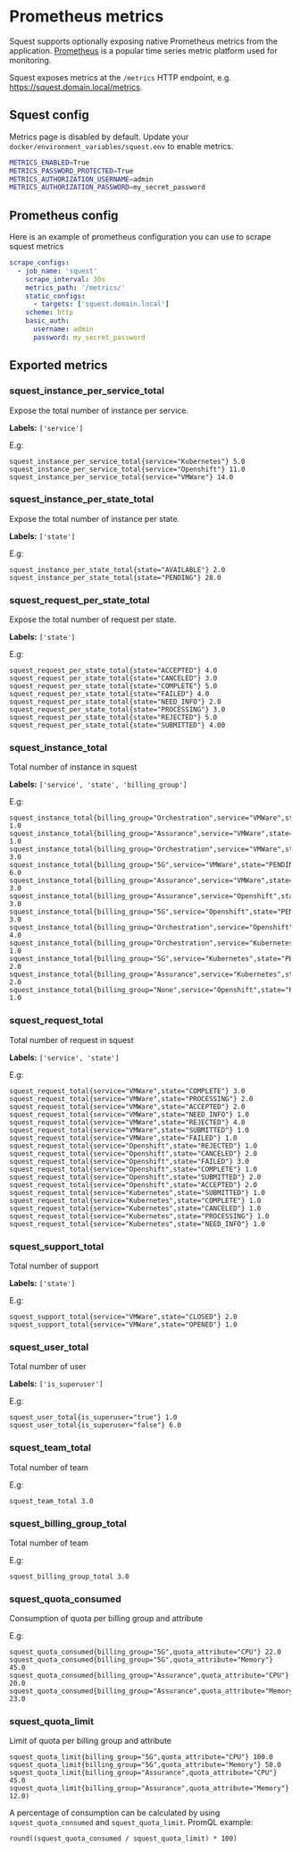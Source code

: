 # Prometheus metrics

Squest supports optionally exposing native Prometheus metrics from the application. 
[Prometheus](https://prometheus.io/) is a popular time series metric platform used for monitoring.

Squest exposes metrics at the `/metrics` HTTP endpoint, e.g. https://squest.domain.local/metrics. 

## Squest config

Metrics page is disabled by default.
Update your `docker/environment_variables/squest.env` to enable metrics.

```bash
METRICS_ENABLED=True
METRICS_PASSWORD_PROTECTED=True
METRICS_AUTHORIZATION_USERNAME=admin
METRICS_AUTHORIZATION_PASSWORD=my_secret_password
```

## Prometheus config

Here is an example of prometheus configuration you can use to scrape squest metrics
```yaml
scrape_configs:
  - job_name: 'squest'
    scrape_interval: 30s
    metrics_path: '/metrics/'
    static_configs:
      - targets: ['squest.domain.local']
    scheme: http
    basic_auth:
      username: admin
      password: my_secret_password
```

## Exported metrics 

### squest_instance_per_service_total

Expose the total number of instance per service.

**Labels:** `['service']`

E.g:
```
squest_instance_per_service_total{service="Kubernetes"} 5.0
squest_instance_per_service_total{service="Openshift"} 11.0
squest_instance_per_service_total{service="VMWare"} 14.0
```

### squest_instance_per_state_total

Expose the total number of instance per state.

**Labels:** `['state']`

E.g:
```
squest_instance_per_state_total{state="AVAILABLE"} 2.0
squest_instance_per_state_total{state="PENDING"} 28.0
```

### squest_request_per_state_total

Expose the total number of request per state.

**Labels:** `['state']`

E.g:
```
squest_request_per_state_total{state="ACCEPTED"} 4.0
squest_request_per_state_total{state="CANCELED"} 3.0
squest_request_per_state_total{state="COMPLETE"} 5.0
squest_request_per_state_total{state="FAILED"} 4.0
squest_request_per_state_total{state="NEED_INFO"} 2.0
squest_request_per_state_total{state="PROCESSING"} 3.0
squest_request_per_state_total{state="REJECTED"} 5.0
squest_request_per_state_total{state="SUBMITTED"} 4.00
```

### squest_instance_total

Total number of instance in squest

**Labels:** `['service', 'state', 'billing_group']`

E.g:
```
squest_instance_total{billing_group="Orchestration",service="VMWare",state="AVAILABLE"} 1.0
squest_instance_total{billing_group="Assurance",service="VMWare",state="AVAILABLE"} 1.0
squest_instance_total{billing_group="Orchestration",service="VMWare",state="PENDING"} 3.0
squest_instance_total{billing_group="5G",service="VMWare",state="PENDING"} 6.0
squest_instance_total{billing_group="Assurance",service="VMWare",state="PENDING"} 3.0
squest_instance_total{billing_group="Assurance",service="Openshift",state="PENDING"} 3.0
squest_instance_total{billing_group="5G",service="Openshift",state="PENDING"} 3.0
squest_instance_total{billing_group="Orchestration",service="Openshift",state="PENDING"} 4.0
squest_instance_total{billing_group="Orchestration",service="Kubernetes",state="PENDING"} 1.0
squest_instance_total{billing_group="5G",service="Kubernetes",state="PENDING"} 2.0
squest_instance_total{billing_group="Assurance",service="Kubernetes",state="PENDING"} 2.0
squest_instance_total{billing_group="None",service="Openshift",state="PENDING"} 1.0
```

### squest_request_total

Total number of request in squest

**Labels:** `['service', 'state']`

E.g:
```
squest_request_total{service="VMWare",state="COMPLETE"} 3.0
squest_request_total{service="VMWare",state="PROCESSING"} 2.0
squest_request_total{service="VMWare",state="ACCEPTED"} 2.0
squest_request_total{service="VMWare",state="NEED_INFO"} 1.0
squest_request_total{service="VMWare",state="REJECTED"} 4.0
squest_request_total{service="VMWare",state="SUBMITTED"} 1.0
squest_request_total{service="VMWare",state="FAILED"} 1.0
squest_request_total{service="Openshift",state="REJECTED"} 1.0
squest_request_total{service="Openshift",state="CANCELED"} 2.0
squest_request_total{service="Openshift",state="FAILED"} 3.0
squest_request_total{service="Openshift",state="COMPLETE"} 1.0
squest_request_total{service="Openshift",state="SUBMITTED"} 2.0
squest_request_total{service="Openshift",state="ACCEPTED"} 2.0
squest_request_total{service="Kubernetes",state="SUBMITTED"} 1.0
squest_request_total{service="Kubernetes",state="COMPLETE"} 1.0
squest_request_total{service="Kubernetes",state="CANCELED"} 1.0
squest_request_total{service="Kubernetes",state="PROCESSING"} 1.0
squest_request_total{service="Kubernetes",state="NEED_INFO"} 1.0
```

### squest_support_total

Total number of support

**Labels:** `['state']`

E.g:
```
squest_support_total{service="VMWare",state="CLOSED"} 2.0
squest_support_total{service="VMWare",state="OPENED"} 1.0
```

### squest_user_total

Total number of user

**Labels:** `['is_superuser']`

E.g:
```
squest_user_total{is_superuser="true"} 1.0
squest_user_total{is_superuser="false"} 6.0
```

### squest_team_total

Total number of team

E.g:
```
squest_team_total 3.0
```

### squest_billing_group_total

Total number of team

E.g:
```
squest_billing_group_total 3.0
```

### squest_quota_consumed

Consumption of quota per billing group and attribute

E.g:
```
squest_quota_consumed{billing_group="5G",quota_attribute="CPU"} 22.0
squest_quota_consumed{billing_group="5G",quota_attribute="Memory"} 45.0
squest_quota_consumed{billing_group="Assurance",quota_attribute="CPU"} 20.0
squest_quota_consumed{billing_group="Assurance",quota_attribute="Memory"} 23.0
```

### squest_quota_limit

Limit of quota per billing group and attribute

```
squest_quota_limit{billing_group="5G",quota_attribute="CPU"} 100.0
squest_quota_limit{billing_group="5G",quota_attribute="Memory"} 50.0
squest_quota_limit{billing_group="Assurance",quota_attribute="CPU"} 45.0
squest_quota_limit{billing_group="Assurance",quota_attribute="Memory"} 12.0)
```

A percentage of consumption can be calculated by using `squest_quota_consumed` and `squest_quota_limit`. PromQL example:
```
round((squest_quota_consumed / squest_quota_limit) * 100)
```
